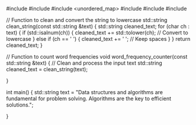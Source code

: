 #include <iostream>
#include <sstream>
#include <unordered_map>
#include <cctype>
#include <string>
#include <algorithm>

// Function to clean and convert the string to lowercase
std::string clean_string(const std::string &text) {
    std::string cleaned_text;
    for (char ch : text) {
        if (std::isalnum(ch)) {
            cleaned_text += std::tolower(ch); // Convert to lowercase
        } else if (ch == ' ') {
            cleaned_text += ' '; // Keep spaces
        }
    }
    return cleaned_text;
}

// Function to count word frequencies
void word_frequency_counter(const std::string &text) {
    // Clean and process the input text
    std::string cleaned_text = clean_string(text);

    
}

int main() {
    std::string text = "Data structures and algorithms are fundamental for problem solving. Algorithms are the key to efficient solutions.";

   
}
